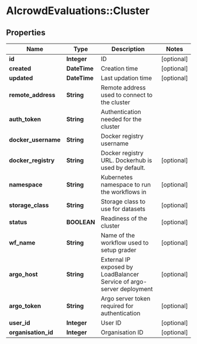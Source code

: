 # AIcrowdEvaluations::Cluster

## Properties
Name | Type | Description | Notes
------------ | ------------- | ------------- | -------------
**id** | **Integer** | ID | [optional] 
**created** | **DateTime** | Creation time | [optional] 
**updated** | **DateTime** | Last updation time | [optional] 
**remote_address** | **String** | Remote address used to connect to the cluster | 
**auth_token** | **String** | Authentication needed for the cluster | 
**docker_username** | **String** | Docker registry username | 
**docker_registry** | **String** | Docker registry URL. Dockerhub is used by default. | [optional] 
**namespace** | **String** | Kubernetes namespace to run the workflows in | [optional] 
**storage_class** | **String** | Storage class to use for datasets | [optional] 
**status** | **BOOLEAN** | Readiness of the cluster | [optional] 
**wf_name** | **String** | Name of the workflow used to setup grader | [optional] 
**argo_host** | **String** | External IP exposed by LoadBalancer Service of argo-server deployment | [optional] 
**argo_token** | **String** | Argo server token required for authentication | [optional] 
**user_id** | **Integer** | User ID | [optional] 
**organisation_id** | **Integer** | Organisation ID | [optional] 


